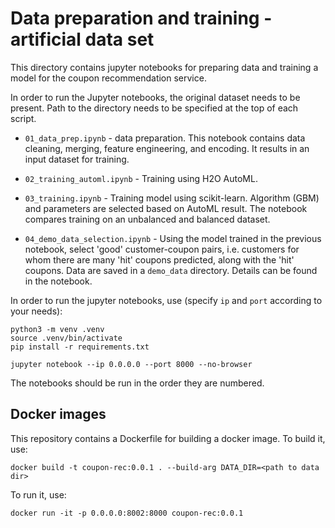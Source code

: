 # Data preparation and training - artificial data set

This directory contains jupyter notebooks for preparing data and training a model for the coupon recommendation service.

In order to run the Jupyter notebooks, the original dataset needs to be present. Path to the directory needs to be specified at the top of each script.

* `01_data_prep.ipynb` - data preparation. This notebook contains data cleaning, merging, feature engineering, and encoding. It results in an input dataset for training.

* `02_training_automl.ipynb` - Training using H2O AutoML.

* `03_training.ipynb` - Training model using scikit-learn. Algorithm (GBM) and parameters are selected based on AutoML result. The notebook compares training on an unbalanced and balanced dataset.

* `04_demo_data_selection.ipynb` - Using the model trained in the previous notebook, select 'good' customer-coupon pairs, i.e. customers for whom there are many 'hit' coupons predicted, along with the 'hit' coupons. Data are saved in a `demo_data` directory. Details can be found in the notebook.

In order to run the jupyter notebooks, use (specify `ip` and `port` according to your needs):

```shell
python3 -m venv .venv
source .venv/bin/activate
pip install -r requirements.txt

jupyter notebook --ip 0.0.0.0 --port 8000 --no-browser
```

The notebooks should be run in the order they are numbered.

## Docker images

This repository contains a Dockerfile for building a docker image. To build it, use:

```shell
docker build -t coupon-rec:0.0.1 . --build-arg DATA_DIR=<path to data dir>
```

To run it, use:

```shell
docker run -it -p 0.0.0.0:8002:8000 coupon-rec:0.0.1
```


